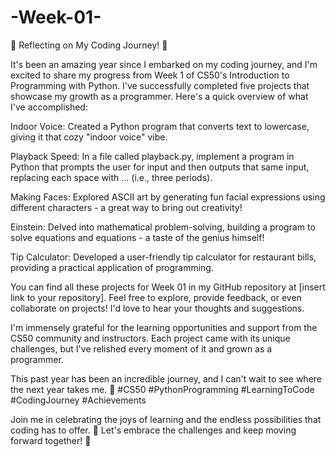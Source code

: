# -Week-01-
🚀 Reflecting on My Coding Journey! 🚀

It's been an amazing year since I embarked on my coding journey, and I'm excited to share my progress from Week 1 of CS50's Introduction to Programming with Python. I've successfully completed five projects that showcase my growth as a programmer. Here's a quick overview of what I've accomplished:

Indoor Voice: Created a Python program that converts text to lowercase, giving it that cozy "indoor voice" vibe.

Playback Speed: In a file called playback.py, implement a program in Python that prompts the user for input and then outputs that same input, replacing each space with ... (i.e., three periods).

Making Faces: Explored ASCII art by generating fun facial expressions using different characters - a great way to bring out creativity!

Einstein: Delved into mathematical problem-solving, building a program to solve equations and equations - a taste of the genius himself!

Tip Calculator: Developed a user-friendly tip calculator for restaurant bills, providing a practical application of programming.

You can find all these projects for Week 01 in my GitHub repository at [insert link to your repository]. Feel free to explore, provide feedback, or even collaborate on projects! I'd love to hear your thoughts and suggestions.

I'm immensely grateful for the learning opportunities and support from the CS50 community and instructors. Each project came with its unique challenges, but I've relished every moment of it and grown as a programmer.

This past year has been an incredible journey, and I can't wait to see where the next year takes me. 🌟 #CS50 #PythonProgramming #LearningToCode #CodingJourney #Achievements

Join me in celebrating the joys of learning and the endless possibilities that coding has to offer. 🚀 Let's embrace the challenges and keep moving forward together! 💪
